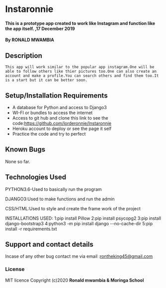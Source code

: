 # Instaronnie
#### This is a prototype app created to work like Instagram and function like the app itself.  ,17 December 2019 
#### By **RONALD MWAMBIA**
## Description
    This app will work similar to the popular app instagram.One will be able to follow others like thier pictures too.One can also create an account and make a profile.You can search others and find them too.It is a start but it can be better soon.
## Setup/Installation Requirements
* A database for Python and access to Django3
* WI-FI or bundles to access the internet
* Access to git hub and clone this link to see the code:https://github.com/lorderonnie/Instaronnie
* Heroku account to deploy or see the page it self
* Practice the code and try to perfect
## Known Bugs
 None so far.
## Technologies Used  
PYTHON3.6-Used to basically run the program

DJANGO3:Used to make functions and run the admin

CSS/HTML:Used to style and create the frame work of the project

INSTALLATIONS USED:
1:pip install Pillow
2:pip install psycopg2
3:pip install django-bootstrap3
4:python3 -m pip install django --no-cache-dir
5:pip install -r requirements.txt 
## Support and contact details
  Incase of any other bug contact me via email :rontheking45@gmail.com
### License
MIT licence
Copyright (c)2020 **Ronald mwambia & Moringa School**